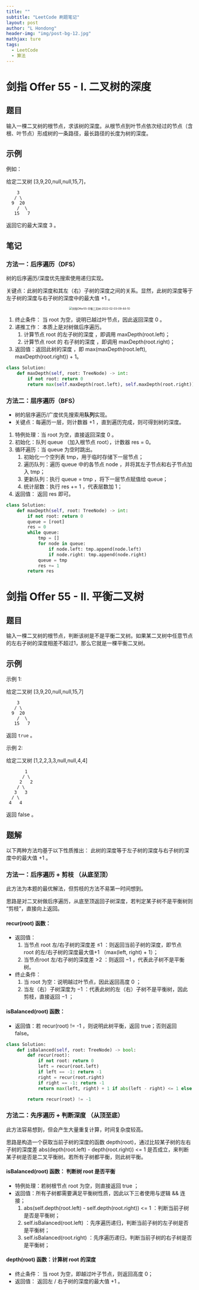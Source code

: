 ```yaml
---
title: ""
subtitle: "LeetCode 刷题笔记"
layout: post
author: "L Hondong"
header-img: "img/post-bg-12.jpg"
mathjax: ture
tags:
  - LeetCode
  - 算法
---
```


# 剑指 Offer 55 - I. 二叉树的深度

## 题目

输入一棵二叉树的根节点，求该树的深度。从根节点到叶节点依次经过的节点（含根、叶节点）形成树的一条路径，最长路径的长度为树的深度。

## 示例

例如：

给定二叉树 [3,9,20,null,null,15,7]，

```
    3
   / \
  9  20
    /  \
   15   7
```

返回它的最大深度 3 。

## 笔记

### 方法一：后序遍历（DFS）

树的后序遍历/深度优先搜索使用递归实现。

关键点：此树的深度和其左（右）子树的深度之间的关系。显然，此树的深度等于左子树的深度与右子树的深度中的最大值 +1 。

<div align=center><img src="/assets/剑指Offer55-平衡二叉树-2022-02-03-09-44-10.png" alt="剑指Offer55-平衡二叉树-2022-02-03-09-44-10" style="zoom:50%;" /></div>

1. 终止条件： 当 root 为空，说明已越过叶节点，因此返回深度 0 。
2. 递推工作： 本质上是对树做后序遍历。
   1. 计算节点 root 的左子树的深度 ，即调用 maxDepth(root.left)；
   2. 计算节点 root 的 右子树的深度 ，即调用 maxDepth(root.right)；
3. 返回值：返回此树的深度 ，即 max(maxDepth(root.left), maxDepth(root.right)) + 1。

```python
class Solution:
    def maxDepth(self, root: TreeNode) -> int:
        if not root: return 0
        return max(self.maxDepth(root.left), self.maxDepth(root.right)) + 1
```

### 方法二：层序遍历（BFS）

- 树的层序遍历/广度优先搜索用**队列**实现。
- 关键点：每遍历一层，则计数器 +1 ，直到遍历完成，则可得到树的深度。

1. 特例处理：当 root 为空，直接返回深度 0 。
2. 初始化：队列 queue （加入根节点 root），计数器 res = 0。
3. 循环遍历：当 queue 为空时跳出。
   1. 初始化一个空列表 tmp，用于临时存储下一层节点；
   2. 遍历队列：遍历 queue 中的各节点 node ，并将其左子节点和右子节点加入 tmp；
   3. 更新队列：执行 queue = tmp ，将下一层节点赋值给 queue；
   4. 统计层数：执行 res += 1 ，代表层数加 1；
4. 返回值： 返回 res 即可。

```python
class Solution:
    def maxDepth(self, root: TreeNode) -> int:
        if not root: return 0
        queue = [root]
        res = 0
        while queue:
            tmp = []
            for node in queue:
                if node.left: tmp.append(node.left)
                if node.right: tmp.append(node.right)
            queue = tmp
            res += 1
        return res
```

# 剑指 Offer 55 - II. 平衡二叉树

## 题目

输入一棵二叉树的根节点，判断该树是不是平衡二叉树。如果某二叉树中任意节点的左右子树的深度相差不超过1，那么它就是一棵平衡二叉树。

## 示例

示例 1:

给定二叉树 [3,9,20,null,null,15,7]

```
    3
   / \
  9  20
    /  \
   15   7
```

返回 `true` 。

示例 2:

给定二叉树 [1,2,2,3,3,null,null,4,4]

```
       1
      / \
     2   2
    / \
   3   3
  / \
 4   4
```

返回 false 。

## 题解

以下两种方法均基于以下性质推出： 此树的深度等于左子树的深度与右子树的深度中的最大值 +1 。

### 方法一：后序遍历 + 剪枝 （从底至顶）

此方法为本题的最优解法，但剪枝的方法不易第一时间想到。

思路是对二叉树做后序遍历，从底至顶返回子树深度，若判定某子树不是平衡树则 “剪枝”，直接向上返回。

#### recur(root) 函数：

- 返回值：
  1. 当节点 root 左/右子树的深度差 ≤1 ：则返回当前子树的深度，即节点 root 的左/右子树的深度最大值+1 （max(left, right) + 1）；
  2. 当节点root 左/右子树的深度差 >2 ：则返回 −1 ，代表此子树不是平衡树。
- 终止条件：
  1. 当 root 为空：说明越过叶节点，因此返回高度 0 ；
  2. 当左（右）子树深度为 −1 ：代表此树的左（右）子树不是平衡树，因此剪枝，直接返回 −1 ；

#### isBalanced(root) 函数：

- 返回值：若 recur(root) != -1 ，则说明此树平衡，返回 true；否则返回 false。

```python 
class Solution:
    def isBalanced(self, root: TreeNode) -> bool:
        def recur(root):
            if not root: return 0
            left = recur(root.left)
            if left == -1: return -1
            right = recur(root.right)
            if right == -1: return -1
            return max(left, right) + 1 if abs(left - right) <= 1 else -1

        return recur(root) != -1
```

### 方法二：先序遍历 + 判断深度 （从顶至底）

此方法容易想到，但会产生大量重复计算，时间复杂度较高。

思路是构造一个获取当前子树的深度的函数 depth(root)，通过比较某子树的左右子树的深度差 abs(depth(root.left) - depth(root.right)) <= 1 是否成立，来判断某子树是否是二叉平衡树。若所有子树都平衡，则此树平衡。

#### isBalanced(root) 函数： 判断树 root 是否平衡

- 特例处理：若树根节点 root 为空，则直接返回 true ；
- 返回值：所有子树都需要满足平衡树性质，因此以下三者使用与逻辑 && 连接；
  1. abs(self.depth(root.left) - self.depth(root.right)) <= 1 ：判断当前子树是否是平衡树；
  2. self.isBalanced(root.left) ：先序遍历递归，判断当前子树的左子树是否是平衡树；
  3. self.isBalanced(root.right) ：先序遍历递归，判断当前子树的右子树是否是平衡树；

#### depth(root) 函数：计算树 root 的深度

- 终止条件： 当 root 为空，即越过叶子节点，则返回高度 0；
- 返回值： 返回左 / 右子树的深度的最大值 +1 。

```python

```